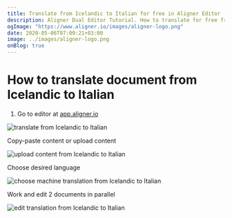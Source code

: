 ```yaml
---
title: Translate from Icelandic to Italian for free in Aligner Editor
description: Aligner Dual Editor Tutorial. How to translate for free from Icelandic to Italian. Aligner is multilingual document management platform. 
ogImage: "https://www.aligner.io/images/aligner-logo.png"
date: 2020-05-06T07:09:21+03:00
image: ../images/aligner-logo.png
onBlog: true
---
```


# How to translate document from Icelandic to Italian

1. Go to editor at [app.aligner.io](https://app.aligner.io "Aligner App web page")

![translate from Icelandic to Italian](../aligner-blank-editor.png "translate from Icelandic to Italian")

Copy-paste content or upload content

![upload content from Icelandic to Italian](../aligner-uploaded-document.png "upload content from Icelandic to Italian")

Choose desired language

![choose machine translation from Icelandic to Italian](../aligner-language-dropdown.png "choose machine translation from Icelandic to Italian")

Work and edit 2 documents in parallel

![edit translation from Icelandic to Italian](../aligner-double-sitded-editor.png "edit translation from Icelandic to Italian")

